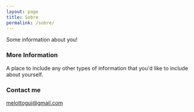 ```yaml
---
layout: page
title: Sobre
permalink: /sobre/
---
```


Some information about you!

### More Information

A place to include any other types of information that you'd like to include about yourself.

### Contact me

[melottogui@gmail.com](mailto:melottogui@gmail.com)